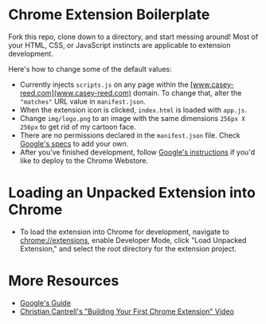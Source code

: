 # Chrome Extension Boilerplate
Fork this repo, clone down to a directory, and start messing around! Most of your HTML, CSS, or JavaScript instincts are applicable to extension development.

Here's how to change some of the default values:
* Currently injects `scripts.js` on any page within the [www.casey-reed.com](www.casey-reed.com) domain. To change that, alter the `"matches"` URL value in `manifest.json`.
* When the extension icon is clicked, `index.html` is loaded  with `app.js`.
* Change `img/logo.png` to an image with the same dimensions `256px X 256px` to get rid of my cartoon face.
* There are no permissions declared in the `manifest.json` file. Check [Google's specs](https://developer.chrome.com/extensions/declare_permissions) to add your own.
* After you've finished development, follow [Google's instructions](https://developer.chrome.com/webstore/publish) if you'd like to deploy to the Chrome Webstore.

# Loading an Unpacked Extension into Chrome

* To load the extension into Chrome for development, navigate to [chrome://extensions](chrome://extensions), enable Developer Mode, click "Load Unpacked Extension," and select the root directory for the extension project.

# More Resources
* [Google's Guide](https://developer.chrome.com/extensions/getstarted)
* [Christian Cantrell's "Building Your First Chrome Extension" Video](https://www.youtube.com/watch?v=pT-b2SpFIWo)
